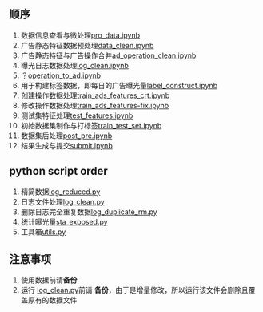 ## 顺序

1. 数据信息查看与微处理[pro_data.ipynb](./pro_data.ipynb)
2. 广告静态特征数据预处理[data_clean.ipynb](./data_clean.ipynb)
3. 广告静态特征与广告操作合并[ad_operation_clean.ipynb](./ad_operation_clean.ipynb)
4. 曝光日志数据处理[log_clean.ipynb](./log_clean.ipynb)
5. ？[operation_to_ad.ipynb](./operation_to_ad.ipynb)
6. 用于构建标签数据，即每日的广告曝光量[label_construct.ipynb](./label_construct.ipynb)
7. 创建操作数据处理[train_ads_features_crt.ipynb](./train_ads_features_crt.ipynb)
8. 修改操作数据处理[train_ads_features-fix.ipynb](./train_ads_features-fix.ipynb)
9. 测试集特征处理[test_features.ipynb](./test_features.ipynb)
10. 初始数据集制作与打标签[train_test_set.ipynb](./train_test_set.ipynb)
11. 数据集后处理[post_pre.ipynb](./post_pre.ipynb)
12. 结果生成与提交[submit.ipynb](./submit.ipynb)

## python script order

1. 精简数据[log_reduced.py](./log_reduced.py)
2. 日志文件处理[log_clean.py](./log_clean.py)
3. 删除日志完全重复数据[log_duplicate_rm.py](./log_duplicate_rm.py)
4. 统计曝光量[sta_exposed.py](./sta_exposed.py)
5. 工具箱[utils.py](./utils.py)


## 注意事项

1. 使用数据前请**备份**
2. 运行 [log_clean.py](./log_clean.py)前请 **备份**，由于是增量修改，所以运行该文件会删除且覆盖原有的数据文件
